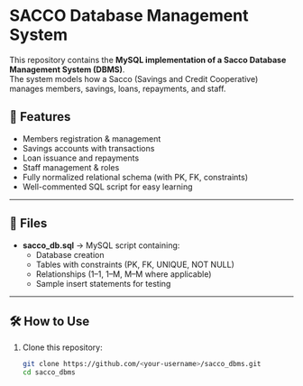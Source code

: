 # SACCO Database Management System

This repository contains the **MySQL implementation of a Sacco Database Management System (DBMS)**.  
The system models how a Sacco (Savings and Credit Cooperative) manages members, savings, loans, repayments, and staff.  

## 📌 Features
- Members registration & management  
- Savings accounts with transactions  
- Loan issuance and repayments  
- Staff management & roles  
- Fully normalized relational schema (with PK, FK, constraints)  
- Well-commented SQL script for easy learning  

---

## 📂 Files
- **sacco_db.sql** → MySQL script containing:
  - Database creation  
  - Tables with constraints (PK, FK, UNIQUE, NOT NULL)  
  - Relationships (1–1, 1–M, M–M where applicable)  
  - Sample insert statements for testing  

---

## 🛠️ How to Use
1. Clone this repository:
   ```bash
   git clone https://github.com/<your-username>/sacco_dbms.git
   cd sacco_dbms
